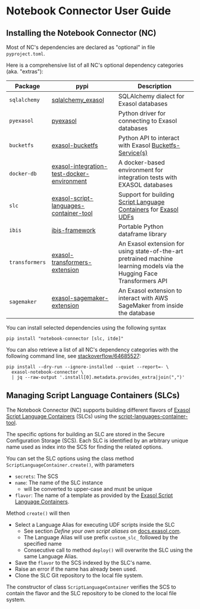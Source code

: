 # Notebook Connector User Guide

## Installing the Notebook Connector (NC)

Most of NC's dependencies are declared as "optional" in file `pyproject.toml`.

Here is a comprehensive list of all NC's optional dependency categories (aka. "extras"):

| Package | pypi | Description |
|---------|------|-------------|
| `sqlalchemy`   | [sqlalchemy_exasol](https://pypi.org/project/sqlalchemy_exasol/) | SQLAlchemy dialect for Exasol databases |
| `pyexasol`     | [pyexasol](https://pypi.org/project/pyexasol/) | Python driver for connecting to Exasol databases |
| `bucketfs`     | [exasol-bucketfs](https://pypi.org/project/exasol-bucketfs/) | Python API to interact with Exasol [Bucketfs-Service(s)](https://docs.exasol.com/db/latest/database_concepts/bucketfs/bucketfs.htm) |
| `docker-db`    | [exasol-integration-test-docker-environment](https://pypi.org/project/exasol-integration-test-docker-environment/) | A docker-based environment for integration tests with EXASOL databases |
| `slc`          | [exasol-script-languages-container-tool](https://pypi.org/project/exasol-script-languages-container-tool/) | Support for building [Script Language Containers](https://github.com/exasol/script-languages-release) for [Exasol UDFs](https://docs.exasol.com/db/7.1/database_concepts/udf_scripts.htm) |
| `ibis`         | [ibis-framework](https://pypi.org/project/ibis-framework/) | Portable Python dataframe library |
| `transformers` | [exasol-transformers-extension](https://pypi.org/project/exasol-transformers-extension/) | An Exasol extension for using state-of-the-art pretrained machine learning models via the Hugging Face Transformers API |
| `sagemaker`    | [exasol-sagemaker-extension](https://pypi.org/project/exasol-sagemaker-extension/) | An Exasol extension to interact with AWS SageMaker from inside the database |

You can install selected dependencies using the following syntax
```shell
pip install "notebook-connector [slc, itde]"
```

You can also retrieve a list of all NC's dependency categories with the following command line, see [stackoverflow/64685527](https://stackoverflow.com/questions/64685527/pip-install-with-all-extras):

```shell
pip install --dry-run --ignore-installed --quiet --report=- \
  exasol-notebook-connector \
  | jq --raw-output '.install[0].metadata.provides_extra|join(",")'
```

## Managing Script Language Containers (SLCs)

The Notebook Connector (NC) supports building different flavors of [Exasol Script Language Containers](https://github.com/exasol/script-languages-release) (SLCs) using the [script-languages-container-tool](https://github.com/exasol/script-languages-container-tool).

The specific options for building an SLC are stored in the Secure Configuration Storage (SCS).  Each SLC is identified by an arbitrary unique name used as index into the SCS for finding the related options.

You can set the SLC options using the class method `ScriptLanguageContainer.create()`, with parameters
* `secrets`: The SCS
* `name`: The name of the SLC instance
  * will be converted to upper-case and must be unique
* `flavor`: The name of a template as provided by the [Exasol Script Language Containers](https://github.com/exasol/script-languages-release).

Method `create()` will then
* Select a Language Alias for executing UDF scripts inside the SLC
  * See section _Define your own script aliases_ on [docs.exasol.com](https://docs.exasol.com/db/latest/database_concepts/udf_scripts/adding_new_packages_script_languages.htm).
  * The Language Alias will use prefix `custom_slc_` followed by the specified name
  * Consecutive call to method `deploy()` will overwrite the SLC using the same Language Alias.
* Save the `flavor` to the SCS indexed by the SLC's name.
* Raise an error if the name has already been used.
* Clone the SLC Git repository to the local file system.

The constructor of class `ScriptLanguageContainer` verifies the SCS to contain the flavor and the SLC repository to be cloned to the local file system.

